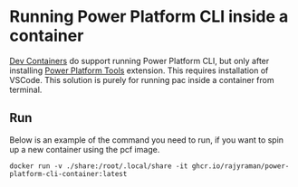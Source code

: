 # Running Power Platform CLI inside a container

[Dev Containers](https://code.visualstudio.com/docs/remote/containers) do support running Power Platform CLI, but only after installing [Power Platform Tools](https://marketplace.visualstudio.com/items?itemName=microsoft-IsvExpTools.powerplatform-vscode) extension. This requires installation of VSCode. This solution is purely for running pac inside a container from terminal.

## Run

Below is an example of the command you need to run, if you want to spin up a new container using the pcf image.

```
docker run -v ./share:/root/.local/share -it ghcr.io/rajyraman/power-platform-cli-container:latest
```
